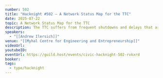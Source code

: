 ```yaml
---
number: 502
title: "Hacknight #502 – A Network Status Map for the TTC"
date: 2025-07-22
topic: A Network Status Map for the TTC
description: The TTC suffers from frequent shutdowns and delays that are not well communicated to the average transit rider. Andrew tried to fix this with TTCmap.ca, a real-time network status map that shows all the current service disruptions in one place.
speakers:
  - "[[Andrew Ilersich]]"
venue: "[[Myhal Centre for Engineering and Entrepreneurship]]"
videoUrl: 
youtubeID: 
eventUrl: https://guild.host/events/civic-hacknight-502-rvkxrd
booker: 
tags:
  - type/hacknight
---
```


